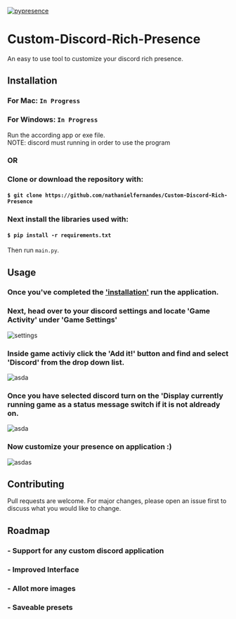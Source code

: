 [![pypresence](https://img.shields.io/badge/using-pypresence-00bb88.svg?style=for-the-badge&logo=discord&logoWidth=20)](https://github.com/qwertyquerty/pypresence)
# Custom-Discord-Rich-Presence 
 An easy to use tool to customize your discord rich presence.

## Installation
### For Mac: ``In Progress``
### For Windows: ``In Progress``
<!--[Click HERE](https://www.dropbox.com/s/z5ftjss9e9mqx6u/Custom%20RP.app.zip?dl=0) to download the exe. -->

Run the according app or exe file.\
NOTE: discord must running in order to use the program
### OR
### Clone or download the repository with: 
#### ``$ git clone https://github.com/nathanielfernandes/Custom-Discord-Rich-Presence``
### Next install the libraries used with: 
#### ``$ pip install -r requirements.txt``
Then run ``main.py``.

## Usage
### Once you've completed the ['installation'](##Installation) run the application.
### Next, head over to your discord settings and locate 'Game Activity' under 'Game Settings'
![settings](https://cdn.discordapp.com/attachments/741384050387714162/798693736069988362/unknown.png)
### Inside game activiy click the 'Add it!' button and find and select 'Discord' from the drop down list.
![asda](https://cdn.discordapp.com/attachments/741384050387714162/798694327986421770/unknown.png)
### Once you have selected discord turn on the 'Display currently running game as a status message switch if it is not aldready on. 
![asda](https://cdn.discordapp.com/attachments/741384050387714162/798695115186896906/unknown.png)
### Now customize your presence on application :)
![asdas](https://cdn.discordapp.com/attachments/741384050387714162/798697395994361867/unknown.png)


## Contributing
Pull requests are welcome. For major changes, please open an issue first to discuss what you would like to change.

## Roadmap
### - Support for any custom discord application
### - Improved Interface
### - Allot more images
### - Saveable presets
